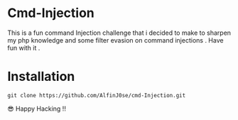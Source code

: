 # Cmd-Injection
This is a fun command Injection challenge that i decided to make to sharpen my php knowledge and some filter evasion on command injections . Have fun with it . 

# Installation

```
git clone https://github.com/AlfinJ0se/cmd-Injection.git
```
:sunglasses: Happy Hacking !!
